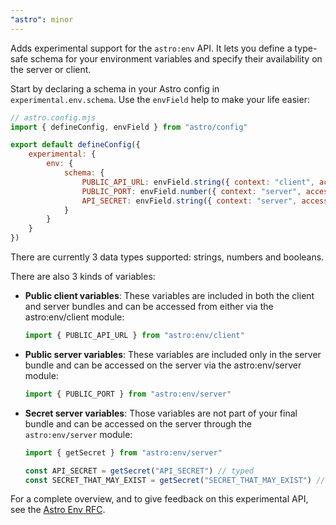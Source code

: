 ```yaml
---
"astro": minor
---
```


Adds experimental support for the `astro:env` API. It lets you define a type-safe schema for your environment variables and specify their availability on the server or client.

Start by declaring a schema in your Astro config in `experimental.env.schema`. Use the `envField` help to make your life easier:

```js
// astro.config.mjs
import { defineConfig, envField } from "astro/config"

export default defineConfig({
    experimental: {
        env: {
            schema: {
                PUBLIC_API_URL: envField.string({ context: "client", access: "public", optional: true }),
                PUBLIC_PORT: envField.number({ context: "server", access: "public", default: 4321 }),
                API_SECRET: envField.string({ context: "server", access: "secret" }),
            }
        }
    }
})
```

There are currently 3 data types supported: strings, numbers and booleans.

There are also 3 kinds of variables:

- **Public client variables**: These variables are included in both the client and server bundles and can be accessed from either via the astro:env/client module:

    ```js
    import { PUBLIC_API_URL } from "astro:env/client"
    ```

- **Public server variables**: These variables are included only in the server bundle and can be accessed on the server via the astro:env/server module:

    ```js
    import { PUBLIC_PORT } from "astro:env/server"
    ```

- **Secret server variables**: Those variables are not part of your final bundle and can be accessed on the server through the `astro:env/server` module:

    ```js
    import { getSecret } from "astro:env/server"

    const API_SECRET = getSecret("API_SECRET") // typed
    const SECRET_THAT_MAY_EXIST = getSecret("SECRET_THAT_MAY_EXIST") // string | undefined
    ```

For a complete overview, and to give feedback on this experimental API, see the [Astro Env RFC](https://github.com/withastro/roadmap/blob/feat/astro-env-rfc/proposals/0046-astro-env.md).